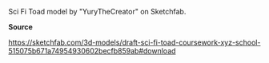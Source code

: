 Sci Fi Toad model by "YuryTheCreator" on Sketchfab.

**Source**

https://sketchfab.com/3d-models/draft-sci-fi-toad-coursework-xyz-school-515075b671a74954930602becfb859ab#download
